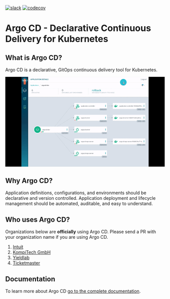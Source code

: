 [![slack](https://img.shields.io/badge/slack-argoproj-brightgreen.svg?logo=slack)](https://argoproj.github.io/community/join-slack)
[![codecov](https://codecov.io/gh/argoproj/argo-cd/branch/master/graph/badge.svg)](https://codecov.io/gh/argoproj/argo-cd)

# Argo CD - Declarative Continuous Delivery for Kubernetes

## What is Argo CD?

Argo CD is a declarative, GitOps continuous delivery tool for Kubernetes.

![Argo CD UI](docs/assets/argocd-ui.gif)

## Why Argo CD?

Application definitions, configurations, and environments should be declarative and version controlled.
Application deployment and lifecycle management should be automated, auditable, and easy to understand.


## Who uses Argo CD?

Organizations below are **officially** using Argo CD. Please send a PR with your organization name if you are using Argo CD.

1. [Intuit](https://www.intuit.com/)
2. [KompiTech GmbH](https://www.kompitech.com/)
3. [Yieldlab](https://www.yieldlab.de/)
4. [Ticketmaster](https://ticketmaster.com)

## Documentation

To learn more about Argo CD [go to the complete documentation](https://argoproj.github.io/argo-cd/).
